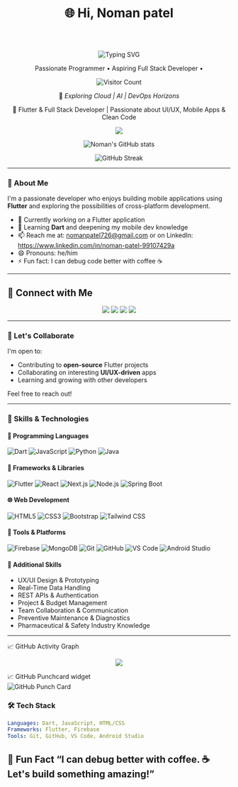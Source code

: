<h1 align="center">🌐 Hi, Noman patel</h1>
<div align="center">
 <!-- <a href="https://aliasgar.vercel.app"> 
    <img src="https://img.shields.io/badge/Visit-Portfolio-blue?style=for-the-badge&logo=vercel" alt="Visit Portfolio" />
  </a>-->
</div>
<br></br>
<!--
<p align="center">
<a href="https://aliasgar.vercel.app/">Portfolio</a>
</p>
-->

<p align="center">
 <img src="https://readme-typing-svg.demolab.com?font=Fira+Code&size=22&duration=3000&pause=1000&color=ffca38&center=true&width=1000&lines=Building+beautiful+apps+with+bold+ideas+%F0%9F%9A%80" alt="Typing SVG" />
</p>

<p align="center">
  Passionate Programmer • Aspiring Full Stack Developer •  
</p>


<p align="center">
  <img src="https://komarev.com/ghpvc/?username=Noman726&color=blue" alt="Visitor Count"/>
</p>

<div align="center">


📍 *Exploring Cloud | AI | DevOps Horizons*

</div>
<p align="center">🚀 Flutter & Full Stack Developer | Passionate about UI/UX, Mobile Apps & Clean Code</p>

<p align="center">
  <img src="https://github-readme-stats.vercel.app/api/top-langs/?username=Noman726&theme=dark&hide_border=false&include_all_commits=true&count_private=true&layout=compact" />
</p>

<p align="center">
  <img src="https://github-readme-stats.vercel.app/api?username=Noman726&show_icons=true&theme=tokyonight" alt="Noman's GitHub stats" />
</p>

<p align="center">
  <img src="https://github-readme-streak-stats.herokuapp.com/?user=Noman726&theme=tokyonight" alt="GitHub Streak" />
</p>

---

### 🚀 About Me

I'm a passionate developer who enjoys building mobile applications using **Flutter** and exploring the possibilities of cross-platform development.

- 🔭 Currently working on a Flutter application  
- 🌱 Learning **Dart** and deepening my mobile dev knowledge  
- 📫 Reach me at: nomanpatel726@gmail.com or on LinkedIn: https://www.linkedin.com/in/noman-patel-99107429a
- 😄 Pronouns: he/him  
- ⚡ Fun fact: I can debug code better with coffee ☕

---
## 🔗 Connect with Me

<p align="center">
  <a href="mailto:nomanpatel726@gmail.com"><img src="https://img.shields.io/badge/Email-D14836?style=for-the-badge&logo=gmail&logoColor=white" /></a>
  <a href="https://discord.com/users/551115955510444042"><img src="https://img.shields.io/badge/Discord-5865F2?style=for-the-badge&logo=discord&logoColor=white" /></a>
  <a href="https://linkedin.com/in/nomanpatel726"><img src="https://img.shields.io/badge/LinkedIn-0077B5?style=for-the-badge&logo=linkedin&logoColor=white" /></a>
  <a href="https://instagram.com/nomanpatel726"><img src="https://img.shields.io/badge/Instagram-E4405F?style=for-the-badge&logo=instagram&logoColor=white" /></a>
</p>

---
### 🤝 Let's Collaborate

I'm open to:

- Contributing to **open-source** Flutter projects  
- Collaborating on interesting **UI/UX-driven** apps  
- Learning and growing with other developers

Feel free to reach out!

---

### 💼 Skills & Technologies

#### 🧠 Programming Languages
![Dart](https://img.shields.io/badge/-Dart-0175C2?logo=dart&logoColor=white)
![JavaScript](https://img.shields.io/badge/-JavaScript-F7DF1E?logo=javascript&logoColor=black)
![Python](https://img.shields.io/badge/-Python-3776AB?logo=python&logoColor=white)
![Java](https://img.shields.io/badge/-Java-007396?logo=java&logoColor=white)

#### 🚀 Frameworks & Libraries
![Flutter](https://img.shields.io/badge/-Flutter-02569B?logo=flutter&logoColor=white)
![React](https://img.shields.io/badge/-React-61DAFB?logo=react&logoColor=black)
![Next.js](https://img.shields.io/badge/-Next.js-000000?logo=next.js&logoColor=white)
![Node.js](https://img.shields.io/badge/-Node.js-339933?logo=nodedotjs&logoColor=white)
![Spring Boot](https://img.shields.io/badge/-Spring%20Boot-6DB33F?logo=springboot&logoColor=white)

#### 🌐 Web Development
![HTML5](https://img.shields.io/badge/-HTML5-E34F26?logo=html5&logoColor=white)
![CSS3](https://img.shields.io/badge/-CSS3-1572B6?logo=css3&logoColor=white)
![Bootstrap](https://img.shields.io/badge/-Bootstrap-7952B3?logo=bootstrap&logoColor=white)
![Tailwind CSS](https://img.shields.io/badge/-Tailwind%20CSS-38B2AC?logo=tailwind-css&logoColor=white)

#### 🔧 Tools & Platforms
![Firebase](https://img.shields.io/badge/-Firebase-FFCA28?logo=firebase&logoColor=black)
![MongoDB](https://img.shields.io/badge/-MongoDB-47A248?logo=mongodb&logoColor=white)
![Git](https://img.shields.io/badge/-Git-F05032?logo=git&logoColor=white)
![GitHub](https://img.shields.io/badge/-GitHub-181717?logo=github&logoColor=white)
![VS Code](https://img.shields.io/badge/-VS%20Code-007ACC?logo=visual-studio-code&logoColor=white)
![Android Studio](https://img.shields.io/badge/-Android%20Studio-3DDC84?logo=android-studio&logoColor=white)

#### 🧰 Additional Skills
- UX/UI Design & Prototyping  
- Real-Time Data Handling  
- REST APIs & Authentication  
- Project & Budget Management  
- Team Collaboration & Communication  
- Preventive Maintenance & Diagnostics  
- Pharmaceutical & Safety Industry Knowledge


---

📈 GitHub Activity Graph
<p align="center"> <img src="https://github-readme-activity-graph.vercel.app/graph?username=Noman726&theme=tokyo-night" /> </p>

📈 GitHub Punchcard widget <br>
![GitHub Punch Card](https://punchcardwidget.vercel.app/api/punchcard?user=Noman726&theme=default)

### 🛠️ Tech Stack

```yaml
Languages: Dart, JavaScript, HTML/CSS
Frameworks: Flutter, Firebase
Tools: Git, GitHub, VS Code, Android Studio
```

💬 Fun Fact
“I can debug better with coffee. ☕ Let's build something amazing!”
---
